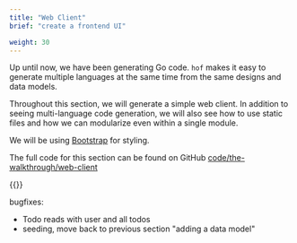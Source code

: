 ```yaml
---
title: "Web Client"
brief: "create a frontend UI"

weight: 30
---
```



Up until now, we have been generating Go code.
`hof` makes it easy to generate multiple languages
at the same time from the same designs and data models.

Throughout this section, we will generate a simple web client.
In addition to seeing multi-language code generation,
we will also see how to use static files and how
we can modularize even within a single module.

We will be using [Bootstrap](https://getbootstrap.com/docs) for styling.

The full code for this section can be found on GitHub
[code/the-walkthrough/web-client](https://github.com/hofstadter-io/hof/tree/_dev/docs/code/the-walkthrough/web-client)

{{<childpages>}}


bugfixes:

- Todo reads with user and all todos
- seeding, move back to previous section "adding a data model"
